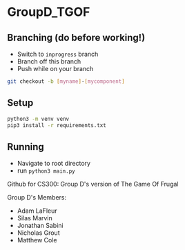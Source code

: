 # GroupD_TGOF

## Branching (do before working!)

* Switch to `inprogress` branch
* Branch off this branch
* Push while on your branch

```bash
git checkout -b [myname]-[mycomponent]
```

## Setup

```bash
python3 -m venv venv
pip3 install -r requirements.txt
```

## Running

* Navigate to root directory
* run `python3 main.py`

Github for CS300: Group D's version of The Game Of Frugal

Group D's Members:
- Adam LaFleur
- Silas Marvin
- Jonathan Sabini
- Nicholas Grout 
- Matthew Cole

